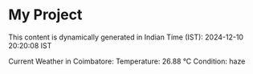 # My Project

This content is dynamically generated in Indian Time (IST): 2024-12-10 20:20:08 IST


Current Weather in Coimbatore:
Temperature: 26.88 °C
Condition: haze
